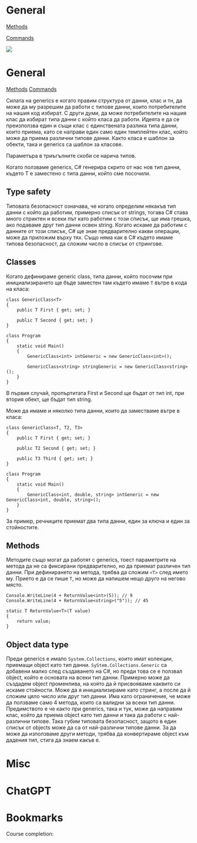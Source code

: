 # General
[Methods](https://github.com/GerardSh/SoftwareUniversity/blob/main/01%20C%23/99%20Resources/01%20Methods.md#)

[Commands](https://github.com/GerardSh/SoftwareUniversity/blob/main/01%20C%23/99%20Resources/02%20Commands.md#)

![](https://github.com/GerardSh/SoftwareUniversity/blob/main/99%20Attachments/Pasted%20image%2020240507091326.png)


# General
[Methods](01%20Methods.md#)
[Commands](02%20Commands.md#)

Силата на generics е когато правим структура от данни, клас и тн, да може да му разрешим да работи с типове данни, които потребителите на нашия код избират. С други думи, да може потребителите на нашия клас да избират типа данни с който класа да работи. Идеята е да се преизползва един и същи клас с единствената разлика типа данни, които приема, като се направи един само един темплейтен клас, който може да приема различни типове данни.
Както класа е шаблон за обекти, така и generics са шаблон за класове.

Параметъра в триъгълните скоби се нарича типов.

Когато ползваме generics, C# генерира скрито от нас нов тип данни, където Т е заместено с типа данни, който сме посочили.
## Type safety
Типовата безопасност означава, че когато определим някакъв тип данни с който да работим, примерно списък от strings, тогава C# става много стриктен и всеки път като работим с този списък, ще има грешка, ако подаваме друг тип данни освен string. Когато искаме да работим с данните от този списък, C# ще знае предварително какви операции, може да приложим върху тях. Също няма как в C# където имаме типова безопасност, да сложим число в списък от стрингове.
## Classes
Когато дефинираме generic class, типа данни, който посочим при инициализирането ще бъде заместен там където имаме `T` вътре в кода на класа:

```
class GenericClass<T>
{
    public T First { get; set; }

    public T Second { get; set; }
}

class Program
{
    static void Main()
    {
        GenericClass<int> intGeneric = new GenericClass<int>();

        GenericClass<string> stringGeneric = new GenericClass<string>();
    }
}
```

В първия случай, пропъртитата First и Second ще бъдат от тип int, при втория обект, ще бъдат тип string.

Може да имаме и няколко типа данни, които да заместваме вътре в класа:

```
class GenericClass<T, T2, T3>
{
    public T First { get; set; }

    public T2 Second { get; set; }

    public T3 Third { get; set; }
}

class Program
{
    static void Main()
    {
        GenericClass<int, double, string> intGeneric = new GenericClass<int, double, string>();
    }
}
```

За пример, речниците приемат два типа данни, един за ключа и един за стойностите.
## Methods
Методите също могат да работят с generics, тоест параметрите на метода да не са фиксирани предварително, но да приемат различен тип данни. 
При дефинирането на метода, трябва да сложим `<T>`  след името му. Прието е да се пише `T`, но може да напишем нещо друго на негово място.

```
Console.WriteLine(4 + ReturnValue<int>(5)); // 9
Console.WriteLine(4 + ReturnValue<string>("5")); // 45

static T ReturnValue<T>(T value)
{
    return value;
}
```
## Object data type
Преди generics е имало `System.Collections`, които имат колекции, приемащи object като тип данни.
`SyStem.Collections.Generic` сa добавени малко след създаването на C#, но преди това се е ползвал оbject, който е основата на всеки тип данни. Примерно може да създадем object променлива, на която да й присвояваме каквито си искаме стойности. Може да я инициализираме като стринг, а после да й сложим цяло число или друг тип данни. 
Има като ограничение, че може да ползваме само 4 метода, които са валидни за всеки тип данни. 
Предимството е че както при generics, така и тук, може да направим клас, който да приема object като тип данни и така да работи с най-различни типове. Така губим типовата безопасност, защото в един списък от objects може да са от най-различни типове данни. За да може да използваме други методи, трябва да конвертираме object към дадения тип, стига да знаем какъв е.


# Misc

# ChatGPT

# Bookmarks 

Course completion: 